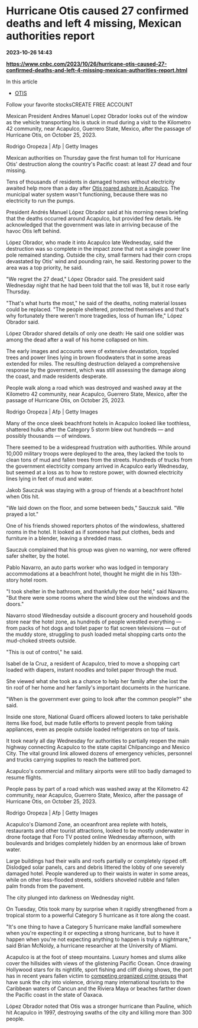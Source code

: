 # Hurricane Otis caused 27 confirmed deaths and left 4 missing, Mexican authorities report

**2023-10-26 14:43**

**https://www.cnbc.com/2023/10/26/hurricane-otis-caused-27-confirmed-deaths-and-left-4-missing-mexican-authorities-report.html**

In this article

*   [OTIS](https://www.cnbc.com/quotes/OTIS)

Follow your favorite stocksCREATE FREE ACCOUNT

Mexican President Andres Manuel Lopez Obrador looks out of the window as the vehicle transporting his is stuck in mud during a visit to the Kilometro 42 community, near Acapulco, Guerrero State, Mexico, after the passage of Hurricane Otis, on October 25, 2023.

Rodrigo Oropeza | Afp | Getty Images

Mexican authorities on Thursday gave the first human toll for Hurricane Otis' destruction along the country's Pacific coast: at least 27 dead and four missing.

Tens of thousands of residents in damaged homes without electricity awaited help more than a day after [Otis roared ashore in Acapulco](https://apnews.com/article/hurricane-otis-mexico-acapulco-8daa7fcfa6d538ae2ca672fe54a31519). The municipal water system wasn't functioning, because there was no electricity to run the pumps.

President Andrés Manuel López Obrador said at his morning news briefing that the deaths occurred around Acapulco, but provided few details. He acknowledged that the government was late in arriving because of the havoc Otis left behind.

López Obrador, who made it into Acapulco late Wednesday, said the destruction was so complete in the impact zone that not a single power line pole remained standing. Outside the city, small farmers had their corn crops devastated by Otis' wind and pounding rain, he said. Restoring power to the area was a top priority, he said.

"We regret the 27 dead," López Obrador said. The president said Wednesday night that he had been told that the toll was 18, but it rose early Thursday.

"That's what hurts the most," he said of the deaths, noting material losses could be replaced. "The people sheltered, protected themselves and that's why fortunately there weren't more tragedies, loss of human life," López Obrador said.

López Obrador shared details of only one death: He said one soldier was among the dead after a wall of his home collapsed on him.

The early images and accounts were of extensive devastation, toppled trees and power lines lying in brown floodwaters that in some areas extended for miles. The resulting destruction delayed a comprehensive response by the government, which was still assessing the damage along the coast, and made residents desperate.

People walk along a road which was destroyed and washed away at the Kilometro 42 community, near Acapulco, Guerrero State, Mexico, after the passage of Hurricane Otis, on October 25, 2023.

Rodrigo Oropeza | Afp | Getty Images

Many of the once sleek beachfront hotels in Acapulco looked like toothless, shattered hulks after the Category 5 storm blew out hundreds — and possibly thousands — of windows.

There seemed to be a widespread frustration with authorities. While around 10,000 military troops were deployed to the area, they lacked the tools to clean tons of mud and fallen trees from the streets. Hundreds of trucks from the government electricity company arrived in Acapulco early Wednesday, but seemed at a loss as to how to restore power, with downed electricity lines lying in feet of mud and water.

Jakob Sauczuk was staying with a group of friends at a beachfront hotel when Otis hit.

"We laid down on the floor, and some between beds," Sauczuk said. "We prayed a lot."

One of his friends showed reporters photos of the windowless, shattered rooms in the hotel. It looked as if someone had put clothes, beds and furniture in a blender, leaving a shredded mass.

Sauczuk complained that his group was given no warning, nor were offered safer shelter, by the hotel.

Pablo Navarro, an auto parts worker who was lodged in temporary accommodations at a beachfront hotel, thought he might die in his 13th-story hotel room.

"I took shelter in the bathroom, and thankfully the door held," said Navarro. "But there were some rooms where the wind blew out the windows and the doors."

Navarro stood Wednesday outside a discount grocery and household goods store near the hotel zone, as hundreds of people wrestled everything — from packs of hot dogs and toilet paper to flat screen televisions — out of the muddy store, struggling to push loaded metal shopping carts onto the mud-choked streets outside.

"This is out of control," he said.

Isabel de la Cruz, a resident of Acapulco, tried to move a shopping cart loaded with diapers, instant noodles and toilet paper through the mud.

She viewed what she took as a chance to help her family after she lost the tin roof of her home and her family's important documents in the hurricane.

"When is the government ever going to look after the common people?" she said.

Inside one store, National Guard officers allowed looters to take perishable items like food, but made futile efforts to prevent people from taking appliances, even as people outside loaded refrigerators on top of taxis.

It took nearly all day Wednesday for authorities to partially reopen the main highway connecting Acapulco to the state capital Chilpancingo and Mexico City. The vital ground link allowed dozens of emergency vehicles, personnel and trucks carrying supplies to reach the battered port.

Acapulco's commercial and military airports were still too badly damaged to resume flights.

People pass by part of a road which was washed away at the Kilometro 42 community, near Acapulco, Guerrero State, Mexico, after the passage of Hurricane Otis, on October 25, 2023.

Rodrigo Oropeza | Afp | Getty Images

Acapulco's Diamond Zone, an oceanfront area replete with hotels, restaurants and other tourist attractions, looked to be mostly underwater in drone footage that Foro TV posted online Wednesday afternoon, with boulevards and bridges completely hidden by an enormous lake of brown water.

Large buildings had their walls and roofs partially or completely ripped off. Dislodged solar panels, cars and debris littered the lobby of one severely damaged hotel. People wandered up to their waists in water in some areas, while on other less-flooded streets, soldiers shoveled rubble and fallen palm fronds from the pavement.

The city plunged into darkness on Wednesday night.

On Tuesday, Otis took many by surprise when it rapidly strengthened from a tropical storm to a powerful Category 5 hurricane as it tore along the coast.

"It's one thing to have a Category 5 hurricane make landfall somewhere when you're expecting it or expecting a strong hurricane, but to have it happen when you're not expecting anything to happen is truly a nightmare," said Brian McNoldy, a hurricane researcher at the University of Miami.

Acapulco is at the foot of steep mountains. Luxury homes and slums alike cover the hillsides with views of the glistening Pacific Ocean. Once drawing Hollywood stars for its nightlife, sport fishing and cliff diving shows, the port has in recent years fallen victim to [competing organized crime groups](https://apnews.com/article/mexico-crime-shootings-caribbean-city-840a8775dbf8a26910dc8d0637ad3f8f) that have sunk the city into violence, driving many international tourists to the Caribbean waters of Cancun and the Riviera Maya or beaches farther down the Pacific coast in the state of Oaxaca.

López Obrador noted that Otis was a stronger hurricane than Pauline, which hit Acapulco in 1997, destroying swaths of the city and killing more than 300 people.
